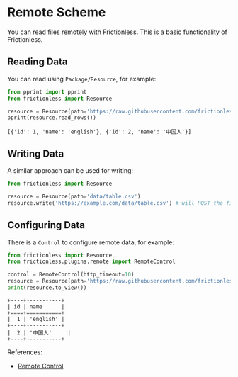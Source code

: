 # Remote Scheme

You can read files remotely with Frictionless. This is a basic functionality of Frictionless.

## Reading Data

You can read using `Package/Resource`, for example:

```python title="Python"
from pprint import pprint
from frictionless import Resource

resource = Resource(path='https://raw.githubusercontent.com/frictionlessdata/frictionless-py/master/data/table.csv')
pprint(resource.read_rows())
```
```
[{'id': 1, 'name': 'english'}, {'id': 2, 'name': '中国人'}]
```

## Writing Data

A similar approach can be used for writing:

```python title="Python"
from frictionless import Resource

resource = Resource(path='data/table.csv')
resource.write('https://example.com/data/table.csv') # will POST the file to the server
```

## Configuring Data

There is a `Control` to configure remote data, for example:

```python title="Python"
from frictionless import Resource
from frictionless.plugins.remote import RemoteControl

control = RemoteControl(http_timeout=10)
resource = Resource(path='https://raw.githubusercontent.com/frictionlessdata/frictionless-py/master/data/table.csv', control=control)
print(resource.to_view())
```
```
+----+-----------+
| id | name      |
+====+===========+
|  1 | 'english' |
+----+-----------+
|  2 | '中国人'     |
+----+-----------+
```

References:
- [Remote Control](../../references/schemes-reference.md#remote)
